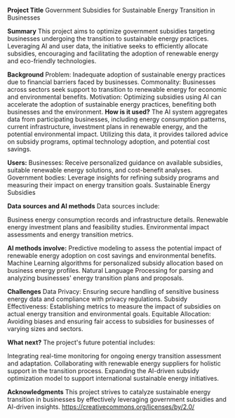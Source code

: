 <!-- This is the markdown template for the final project of the Building AI course, 
created by Reaktor Innovations and University of Helsinki. 
Copy the template, paste it to your GitHub README and edit! -->


**Project Title**
Government Subsidies for Sustainable Energy Transition in Businesses

**Summary**
This project aims to optimize government subsidies targeting businesses undergoing the transition to sustainable energy practices. Leveraging AI and user data, the initiative seeks to efficiently allocate subsidies, encouraging and facilitating the adoption of renewable energy and eco-friendly technologies.

**Background**
Problem: Inadequate adoption of sustainable energy practices due to financial barriers faced by businesses.
Commonality: Businesses across sectors seek support to transition to renewable energy for economic and environmental benefits.
Motivation: Optimizing subsidies using AI can accelerate the adoption of sustainable energy practices, benefiting both businesses and the environment.
**How is it used?**
The AI system aggregates data from participating businesses, including energy consumption patterns, current infrastructure, investment plans in renewable energy, and the potential environmental impact. Utilizing this data, it provides tailored advice on subsidy programs, optimal technology adoption, and potential cost savings.

**Users:**
Businesses: Receive personalized guidance on available subsidies, suitable renewable energy solutions, and cost-benefit analyses.
Government bodies: Leverage insights for refining subsidy programs and measuring their impact on energy transition goals.
Sustainable Energy Subsidies

**Data sources and AI methods**
Data sources include:

Business energy consumption records and infrastructure details.
Renewable energy investment plans and feasibility studies.
Environmental impact assessments and energy transition metrics.

**AI methods involve:**
Predictive modeling to assess the potential impact of renewable energy adoption on cost savings and environmental benefits.
Machine Learning algorithms for personalized subsidy allocation based on business energy profiles.
Natural Language Processing for parsing and analyzing businesses' energy transition plans and proposals.

**Challenges**
Data Privacy: Ensuring secure handling of sensitive business energy data and compliance with privacy regulations.
Subsidy Effectiveness: Establishing metrics to measure the impact of subsidies on actual energy transition and environmental goals.
Equitable Allocation: Avoiding biases and ensuring fair access to subsidies for businesses of varying sizes and sectors.

**What next?**
The project's future potential includes:

Integrating real-time monitoring for ongoing energy transition assessment and adaptation.
Collaborating with renewable energy suppliers for holistic support in the transition process.
Expanding the AI-driven subsidy optimization model to support international sustainable energy initiatives.

**Acknowledgments**
This project strives to catalyze sustainable energy transition in businesses by effectively leveraging government subsidies and AI-driven insights.
https://creativecommons.org/licenses/by/2.0/






